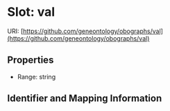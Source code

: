 # Slot: val

URI: [https://github.com/geneontology/obographs/val](https://github.com/geneontology/obographs/val)



<!-- no inheritance hierarchy -->


## Properties

 * Range: string



## Identifier and Mapping Information





